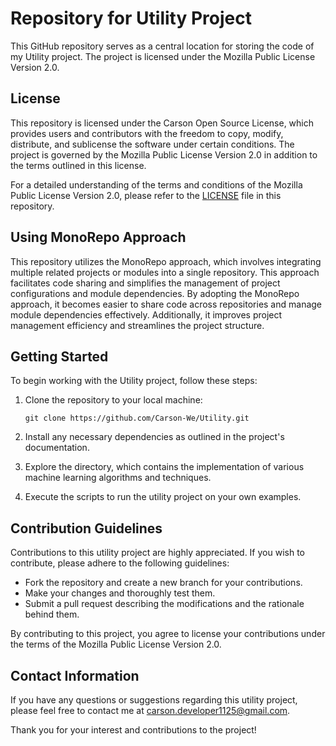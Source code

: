 # Repository for Utility Project

This GitHub repository serves as a central location for storing the code of my Utility project. The project is licensed under the Mozilla Public License Version 2.0.

## License

This repository is licensed under the Carson Open Source License, which provides users and contributors with the freedom to copy, modify, distribute, and sublicense the software under certain conditions. The project is governed by the Mozilla Public License Version 2.0 in addition to the terms outlined in this license.

For a detailed understanding of the terms and conditions of the Mozilla Public License Version 2.0, please refer to the [LICENSE](LICENSE) file in this repository.

## Using MonoRepo Approach

This repository utilizes the MonoRepo approach, which involves integrating multiple related projects or modules into a single repository. This approach facilitates code sharing and simplifies the management of project configurations and module dependencies. By adopting the MonoRepo approach, it becomes easier to share code across repositories and manage module dependencies effectively. Additionally, it improves project management efficiency and streamlines the project structure.

## Getting Started

To begin working with the Utility project, follow these steps:

1. Clone the repository to your local machine:

   `
   git clone https://github.com/Carson-We/Utility.git
   `

2. Install any necessary dependencies as outlined in the project's documentation.

3. Explore the directory, which contains the implementation of various machine learning algorithms and techniques.

4. Execute the scripts to run the utility project on your own examples.

## Contribution Guidelines

Contributions to this utility project are highly appreciated. If you wish to contribute, please adhere to the following guidelines:

- Fork the repository and create a new branch for your contributions.
- Make your changes and thoroughly test them.
- Submit a pull request describing the modifications and the rationale behind them.

By contributing to this project, you agree to license your contributions under the terms of the Mozilla Public License Version 2.0.

## Contact Information

If you have any questions or suggestions regarding this utility project, please feel free to contact me at [carson.developer1125@gmail.com](mailto:carson.developer1125@gmail.com).

Thank you for your interest and contributions to the project!
